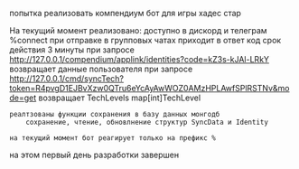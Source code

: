 

попытка реализовать компендиум бот для игры хадес стар


На текущий момент реализовано: 
    доступно в дискорд и телеграм
    %connect при отправке в групповых чатах
        приходит в ответ код срок действия 3 минуты 
        при запросе http://127.0.0.1/compendium/applink/identities?code=kZ3s-kJAl-LRkY
        возвращает данные пользователя 
    при запросе http://127.0.0.1/cmd/syncTech?token=R4pvgD1EJBvXzw0QTru6eYcAyAwWOZ0AMzHPLAwfSPlRSTNv&mode=get
        возвращает TechLevels map[int]TechLevel

    реалтзованы функции сохранения в базу данных монгодб
        сохранение, чтение, обновлнение структур SyncData и Identity
    
    на текущий момент бот реагирует только на префикс %

на этом первый день разработки завершен 